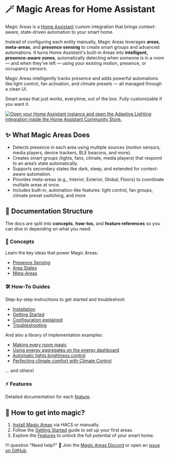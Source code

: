 # 🪄 Magic Areas for Home Assistant

Magic Areas is a [Home Assistant](https://www.home-assistant.io/) custom integration that brings context-aware, state-driven automation to your smart home.

Instead of configuring each entity manually, Magic Areas leverages **areas**, **meta-areas**, and **presence sensing** to create smart groups and advanced automations. It turns Home Assistant's built-in Areas into **intelligent, presence-aware zones**, automatically detecting when someone is in a room — and when they’ve left — using your existing motion, presence, or occupancy sensors.

Magic Areas intelligently tracks presence and adds powerful automations like light control, fan activation, and climate presets — all managed through a clean UI.

Smart areas that just works, everytime, out of the box. Fully customizable if you want it.

[![Open your Home Assistant instance and open the Adaptive Lighting integration inside the Home Assistant Community Store.](https://my.home-assistant.io/badges/hacs_repository.svg)](https://my.home-assistant.io/redirect/hacs_repository/?owner=jseidl&repository=magic-areas&category=integration)

## ✨ What Magic Areas Does

* Detects presence in each area using multiple sources (motion sensors, media players, device trackers, BLE beacons, and more).
* Creates smart groups (lights, fans, climate, media players) that respond to an area’s state automatically.
* Supports secondary states like dark, sleep, and extended for context-aware automation.
* Provides meta-areas (e.g., Interior, Exterior, Global, Floors) to coordinate multiple areas at once.
* Includes built-in, automation-like features: light control, fan groups, climate preset switching, and more

## 📖 Documentation Structure

The docs are split into **concepts**, **how-tos**, and **feature references** so you can dive in depending on what you need:

### 🧠 Concepts

Learn the key ideas that power Magic Areas:

* [Presence Sensing](concepts/presence-sensing.md)
* [Area States](concepts/area-states.md)
* [Meta-Areas](concepts/meta-areas.md)

### 🛠️ How-To Guides

Step-by-step instructions to get started and troubleshoot:

* [Installation](how-to/installation.md)
* [Getting Started](how-to/getting-started.md)
* [Configuration explained](how-to/configuration.md)
* [Troubleshooting](how-to/troubleshooting.md)

And also a library of implementation examples:

* [Making every room magic](how-to/library/implementation-ideas-for-every-room.md)
* [Using energy aggregates on the energy dashboard](how-to/library/energy-aggregates.md)
* [Automatic lights brightness control](how-to/library/automatic-light-brightness-control.md)
* [Perfecting climate comfort with Climate Control](how-to/library/perfecting-climate-comfort.md)

... and others!

### ⚡ Features

Detailed documentation for each [feature](features/index.md).

## 🚀 How to get into magic?

1. [Install Magic Areas](how-to/installation.md) via HACS or manually.
2. Follow the [Getting Started](how-to/getting-started.md) guide to set up your first areas.
3. Explore the [Features](features/index.md) to unlock the full potential of your smart home.

!!! question "Need help?"
    💬 Join the [Magic Areas Discord](https://discord.gg/tvaS4BG5) or open an [issue on GitHub](https://github.com/jseidl/magic-areas/issues).